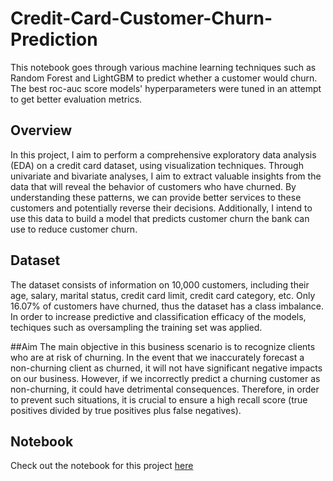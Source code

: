 # Credit-Card-Customer-Churn-Prediction
This notebook goes through various machine learning techniques such as Random Forest and LightGBM to predict whether a customer would churn. The best roc-auc score models' hyperparameters were tuned in an attempt to get better evaluation metrics.

## Overview

In this project, I aim to perform a comprehensive exploratory data analysis (EDA) on a credit card dataset, using visualization techniques. Through univariate and bivariate analyses, I aim to extract valuable insights from the data that will reveal the behavior of customers who have churned. By understanding these patterns, we can provide better services to these customers and potentially reverse their decisions. Additionally, I intend to use this data to build a model that predicts customer churn the bank can use to reduce customer churn.

## Dataset
The dataset consists of information on 10,000 customers, including their age, salary, marital status, credit card limit, credit card category, etc. Only 16.07% of customers have churned, thus the dataset has a class imbalance. In order to increase predictive and classification efficacy of the models, techiques such as oversampling the training set was applied.

##Aim 
The main objective in this business scenario is to recognize clients who are at risk of churning. In the event that we inaccurately forecast a non-churning client as churned, it will not have significant negative impacts on our business. However, if we incorrectly predict a churning customer as non-churning, it could have detrimental consequences. Therefore, in order to prevent such situations, it is crucial to ensure a high recall score (true positives divided by true positives plus false negatives).

## Notebook
Check out the notebook for this project [here](https://github.com/yurijeon-g/Credit-Card-Customer-Churn-Prediction/blob/main/customer-churn-prediction.ipynb)

